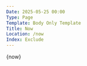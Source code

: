 ```yaml
---
Date: 2025-05-25 00:00
Type: Page
Template: Body Only Template
Title: Now
Location: /now
Index: Exclude
---
```


{now}
